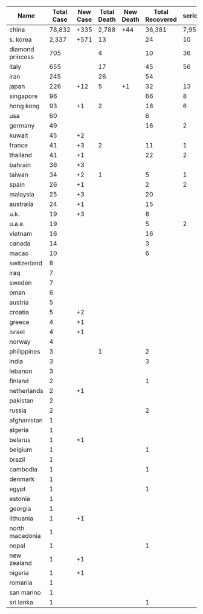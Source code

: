 | Name | Total Case | New Case | Total Death | New Death | Total Recovered | seriousUser
| ---- | --------- | ------- | ---------- | -------- | -------------- | ---------- |
| china | 78,832 | +335 | 2,788 | +44 | 36,381 | 7,952 |
| s. korea | 2,337 | +571 | 13 |  | 24 | 10 |
| diamond princess | 705 |  | 4 |  | 10 | 36 |
| italy | 655 |  | 17 |  | 45 | 56 |
| iran | 245 |  | 26 |  | 54 |  |
| japan | 226 | +12 | 5 | +1 | 32 | 13 |
| singapore | 96 |  |  |  | 66 | 8 |
| hong kong | 93 | +1 | 2 |  | 18 | 6 |
| usa | 60 |  |  |  | 6 |  |
| germany | 49 |  |  |  | 16 | 2 |
| kuwait | 45 | +2 |  |  |  |  |
| france | 41 | +3 | 2 |  | 11 | 1 |
| thailand | 41 | +1 |  |  | 22 | 2 |
| bahrain | 36 | +3 |  |  |  |  |
| taiwan | 34 | +2 | 1 |  | 5 | 1 |
| spain | 26 | +1 |  |  | 2 | 2 |
| malaysia | 25 | +3 |  |  | 20 |  |
| australia | 24 | +1 |  |  | 15 |  |
| u.k. | 19 | +3 |  |  | 8 |  |
| u.a.e. | 19 |  |  |  | 5 | 2 |
| vietnam | 16 |  |  |  | 16 |  |
| canada | 14 |  |  |  | 3 |  |
| macao | 10 |  |  |  | 6 |  |
| switzerland | 8 |  |  |  |  |  |
| iraq | 7 |  |  |  |  |  |
| sweden | 7 |  |  |  |  |  |
| oman | 6 |  |  |  |  |  |
| austria | 5 |  |  |  |  |  |
| croatia | 5 | +2 |  |  |  |  |
| greece | 4 | +1 |  |  |  |  |
| israel | 4 | +1 |  |  |  |  |
| norway | 4 |  |  |  |  |  |
| philippines | 3 |  | 1 |  | 2 |  |
| india | 3 |  |  |  | 3 |  |
| lebanon | 3 |  |  |  |  |  |
| finland | 2 |  |  |  | 1 |  |
| netherlands | 2 | +1 |  |  |  |  |
| pakistan | 2 |  |  |  |  |  |
| russia | 2 |  |  |  | 2 |  |
| afghanistan | 1 |  |  |  |  |  |
| algeria | 1 |  |  |  |  |  |
| belarus | 1 | +1 |  |  |  |  |
| belgium | 1 |  |  |  | 1 |  |
| brazil | 1 |  |  |  |  |  |
| cambodia | 1 |  |  |  | 1 |  |
| denmark | 1 |  |  |  |  |  |
| egypt | 1 |  |  |  | 1 |  |
| estonia | 1 |  |  |  |  |  |
| georgia | 1 |  |  |  |  |  |
| lithuania | 1 | +1 |  |  |  |  |
| north macedonia | 1 |  |  |  |  |  |
| nepal | 1 |  |  |  | 1 |  |
| new zealand | 1 | +1 |  |  |  |  |
| nigeria | 1 | +1 |  |  |  |  |
| romania | 1 |  |  |  |  |  |
| san marino | 1 |  |  |  |  |  |
| sri lanka | 1 |  |  |  | 1 |  |

